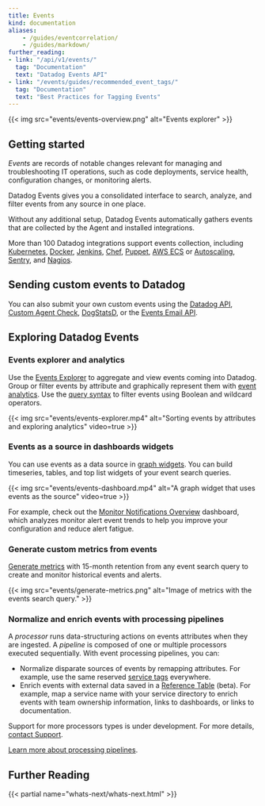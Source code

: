 ```yaml
---
title: Events
kind: documentation
aliases:
    - /guides/eventcorrelation/
    - /guides/markdown/
further_reading:
- link: "/api/v1/events/"
  tag: "Documentation"
  text: "Datadog Events API"
- link: "/events/guides/recommended_event_tags/"
  tag: "Documentation"
  text: "Best Practices for Tagging Events"
---
```


{{< img src="events/events-overview.png" alt="Events explorer" >}}

## Getting started

_Events_ are records of notable changes relevant for managing and troubleshooting IT operations, such as code deployments, service health, configuration changes, or monitoring alerts.

Datadog Events gives you a consolidated interface to search, analyze, and filter events from any source in one place.

Without any additional setup, Datadog Events automatically gathers events that are collected by the Agent and installed integrations.

More than 100 Datadog integrations support events collection, including [Kubernetes][1], [Docker][2], [Jenkins][3], [Chef][4], [Puppet][5], [AWS ECS][6] or [Autoscaling][7], [Sentry][8], and [Nagios][9]. 

## Sending custom events to Datadog

You can also submit your own custom events using the [Datadog API][10], [Custom Agent Check][11], [DogStatsD][12], or the [Events Email API][13].

## Exploring Datadog Events

### Events explorer and analytics

Use the [Events Explorer][14] to aggregate and view events coming into Datadog. Group or filter events by attribute and graphically represent them with [event analytics][15]. Use the [query syntax][16] to filter events using Boolean and wildcard operators.

{{< img src="events/events-explorer.mp4" alt="Sorting events by attributes and exploring analytics" video=true >}}

### Events as a source in dashboards widgets

You can use events as a data source in [graph widgets][17]. You can build timeseries, tables, and top list widgets of your event search queries.

{{< img src="events/events-dashboard.mp4" alt="A graph widget that uses events as the source" video=true >}}

For example, check out the [Monitor Notifications Overview][18] dashboard, which analyzes monitor alert event trends to help you improve your configuration and reduce alert fatigue.

### Generate custom metrics from events 

[Generate metrics][15] with 15-month retention from any event search query to create and monitor historical events and alerts.

{{< img src="events/generate-metrics.png" alt="Image of metrics with the events search query." >}}

### Normalize and enrich events with processing pipelines

A _processor_ runs data-structuring actions on events attributes when they are ingested. A _pipeline_ is composed of one or multiple processors executed sequentially. With event processing pipelines, you can:

- Normalize disparate sources of events by remapping attributes. For example, use the same reserved [service tags][19] everywhere.
- Enrich events with external data saved in a [Reference Table][20] (beta). For example, map a service name with your service directory to enrich events with team ownership information, links to dashboards, or links to documentation.

Support for more processors types is under development. For more details, [contact Support][21].

[Learn more about processing pipelines][22].

## Further Reading

{{< partial name="whats-next/whats-next.html" >}}


[1]: /agent/kubernetes/#event-collection
[2]: /agent/docker/#events
[3]: /integrations/jenkins/#events
[4]: /integrations/chef/#report-handler
[5]: /integrations/puppet/#events
[6]: /integrations/amazon_ecs/#events
[7]: /integrations/amazon_auto_scaling/#events
[8]: /integrations/sentry/
[9]: /integrations/nagios/#events
[10]: /api/latest/events/#post-an-event
[11]: /events/guides/agent/
[12]: /events/guides/dogstatsd/
[13]: /events/guides/email/
[14]: /events/explorer/
[15]: /events/explorer/#event-analytics
[16]: /logs/explorer/search_syntax/
[17]: /dashboards/widgets/alert_graph/
[18]: https://app.datadoghq.com/dash/integration/30532/monitor-notifications-overview
[19]: /getting_started/tagging/unified_service_tagging/
[20]: /logs/guide/reference-tables/
[21]: /help/
[22]: /logs/log_configuration/processors/
